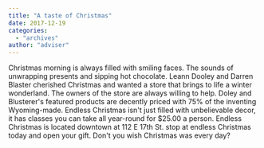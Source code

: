 ```yaml
---
title: "A taste of Christmas"
date: 2017-12-19
categories: 
  - "archives"
author: "adviser"
---
```


Christmas morning is always filled with smiling faces. The sounds of unwrapping presents and sipping hot chocolate. Leann Dooley and Darren Blaster cherished Christmas and wanted a store that brings to life a winter wonderland. The owners of the store are always willing to help. Doley and Blusterer's featured products are decently priced with 75% of the inventing Wyoming-made. Endless Christmas isn't just filled with unbelievable decor, it has classes you can take all year-round for $25.00 a person. Endless Christmas is located downtown at 112 E 17th St. stop at endless Christmas today and open your gift. Don't you wish Christmas was every day?
